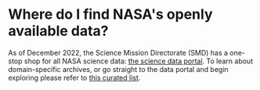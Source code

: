 # Where do I find NASA's openly available data?

As of December 2022, the Science Mission Directorate (SMD) has a one-stop shop for all NASA science data: [the science data portal](https://science.data.nasa.gov/). To learn about domain-specific archives, or go straight to the data portal and begin exploring please refer to [this curated list](https://nasa.github.io/Transform-to-Open-Science-Book/Proposal_Resources/NASA_open_data.html).
